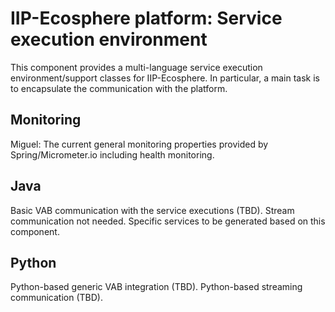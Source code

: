 # IIP-Ecosphere platform: Service execution environment

This component provides a multi-language service execution environment/support classes for IIP-Ecosphere. In particular,
a main task is to encapsulate the communication with the platform.

## Monitoring

Miguel: The current general monitoring properties provided by Spring/Micrometer.io including health monitoring.

## Java

Basic VAB communication with the service executions (TBD). Stream communication not needed. Specific services to be 
generated based on this component.

## Python

Python-based generic VAB integration (TBD). Python-based streaming communication (TBD). 

